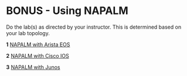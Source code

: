 # BONUS - Using NAPALM

Do the lab(s) as directed by your instructor.  This is determined based on your lab topology.

**1** [NAPALM with Arista EOS](ZBONUS_NAPALM_Arista.md)


**2** [NAPALM with Cisco IOS](ZBONUS_NAPALM_IOS.md)

**3** [NAPALM with Junos](ZBONUS_NAPALM_JUNOS.md)

